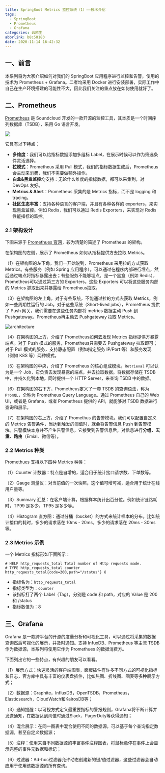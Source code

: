 ```yaml
---
title: SpringBoot Metrics 监控系统（1）——技术介绍
tags:
  - SpringBoot
  - Prometheus
  - Grafana
categories: 云原生
abbrlink: b8c50183
date: 2020-11-14 16:42:32
---
```

## 一、前言

本系列将为大家介绍如何对我们的 SpringBoot 应用程序进行监控和告警，使用的技术为 Prometheus + Grafana。二者均采用 Docker 进行安装部署，实际工作中自己在生产环境搭建的可能性不大，因此我们关注的重点放在如何使用就好了。

## 二、Prometheus

[Prometheus](https://prometheus.io/) 是 Soundcloud 开发的一款开源的监控工具，其本质是一个时间序列数据库（TSDB），采用 Go 语言开发。

![](https://cdn.jsdelivr.net/gh/jitwxs/cdn/blog/posts/202011/20201114153234.png)

它具有以下特点：

- **多维度**：我们可以给指标数据添加多组标 Label，在展示时候可以作为筛选条件灵活选择。
- **拉模式**：Prometheus 采用 Pull 模式，我们的指标数据生成后，Prometheus 会主动来消费，我们不需要做额外操作。
- **白盒&黑盒监控**均支持：无论什么维度的指标数据，都可以采集到，对 DevOps 友好。
- **Metrics & Alert**：Prometheus 采集的是 Metrics 指标，而不是 logging 和 tracing。
- **社区生态丰富**：支持各种语言的客户端，并且有各种各样的 exporters，来实现黑盒监控。例如 Redis，我们可以通过 Redis Exporters，来实现对 Redis 性能指标的监控。

### 2.1 架构设计

下图来源于 [Promethues 官网](https://prometheus.io/docs/introduction/overview/)，较为清楚的简述了 Prometheus 的架构。

在架构图的左侧，展示了 Prometheus 如何从指标提供方去拉取 Metrics。

（1）在架构图的左下角，我们一开始说到，Prometheus 采用拉的方式获取 Metrics。有些服务（例如 Spring 应用程序），可以通过在程序内部进行埋点，然后通过端点将指标暴露出去；有些服务不能够埋点，是一个黑盒（例如 Redis），Prometheus可以通过第三方的 Exporters，这些 Exporters 可以将这些服务内部的 Metrics 抓取出来并暴露给 Prometheus拉取。

（3）在架构图的左上角，对于有些系统，不能通过拉的方式去获取 Metrics，例如一些周期性运行的 Job。对于这些系统（Short-lived jobs），Prometheus 提供了 Push 网关，我们需要在这些任务内部将 metrics 数据主动 Push 到 Pushgateway。Prometheus再主动去 Pushgateway 拉取 Metrics。

![architecture](https://cdn.jsdelivr.net/gh/jitwxs/cdn/blog/posts/202011/20201114163126.png)

（4）在架构图的上方，介绍了 Prometheus如何去发现 Metrics 指标提供方暴露端点。对于 Push 模式的服务，Prometheus只需要去 Pushgateway 拉取即可；对于 Pull 模式的服务，支持静态配置（例如指定服务 IP/Port 等）和服务发现（例如 K8S 等）两种模式。

（5）在架构图的中央，介绍了 Prometheus 的核心组成模块。`Retrieval` 可以认为是一个 Job，它负责去发现暴露的端点，并去拉取数据。将数据存储在 TSDB 中，并持久化到本地。同时提供一个 HTTP Server，来查询 TSDB 中的数据。

（6）在架构图的右下方，Prometheus定义了一套 TSDB 的查询语法，称为 `PromQL`，全称为 Prometheus Query Language。通过 Prometheus 自己的 Web UI，或者是 Grafana，或者 Prometheus 提供的 API，就能够对 TSDB 数据进行查询和展示。

（7）在架构图的右上方，介绍了 Promethus 的告警模块。我们可以配置自定义的 Metrics 告警条件，当达到触发的阈值时，就会将告警信息 Push 到告警模块。告警模块本身并不产生告警信息，它接受到告警信息后，对信息进行**分组、去重、路由**（Emial、微信等）。

### 2.2 Metrics 种类

Promethues 支持以下四种 Metrics 种类：

（1）Counter 计数器：特点是自增的，适合用于统计接口请求数、下单数等。

（2）Gauge 测量仪：对当前值的一次快照，这个值可增可减，适合用于统计在线用户量等。

（3）Summary 汇总：在客户端计算，根据样本统计出百分位。例如统计链路耗时，TP99 是多少，TP95 是多少等。

（4）Histogram 直方图：通过分桶（bucket）的方式来统计样本的分布。比如统计接口的耗时，多少的请求落在 10ms - 20ms，多少的请求落在 20ms - 30ms 等。

### 2.3 Metrics 示例

一个 Metrics 指标形如下面所示：

```
# HELP http_requests_total Total number of Http requests made.
# TYPE http_requests_total counter
http_requests_total{code=200,path="/status"} 8
```

- 指标名为：`http_requests_total`
- 指标类型为：`counter`
- 该指标打了两个 Label（Tag），分别是 code 和 path，对应的 Value 是 200 和 /status
- 指标数值为：8

## 三、Grafana

Grafana 是一款跨平台的开源的度量分析和可视化工具，可以通过将采集的数据查询然后可视化的展示，并及时通知。支持 InfuxDB、Prometheus 等主流 TSDB 作为数据源，本系列将使用它作为 Promethues 的数据消费方。

下面列出它的一些特点，有兴趣的朋友可以看看。

（1）展示方式：快速灵活的客户端图表，面板插件有许多不同方式的可视化指标和日志，官方库中具有丰富的仪表盘插件，比如热图、折线图、图表等多种展示方式；

（2）数据源：Graphite，InfluxDB，OpenTSDB，Prometheus，Elasticsearch，CloudWatch和KairosDB等；

（3）通知提醒：以可视方式定义最重要指标的警报规则，Grafana将不断计算并发送通知，在数据达到阈值时通过Slack、PagerDuty等获得通知；

（4）混合展示：在同一图表中混合使用不同的数据源，可以基于每个查询指定数据源，甚至自定义数据源；

（5）注释：使用来自不同数据源的丰富事件注释图表，将鼠标悬停在事件上会显示完整的事件元数据和标记；

（6）过滤器：Ad-hoc过滤器允许动态创建新的键/值过滤器，这些过滤器会自动应用于使用该数据源的所有查询。

